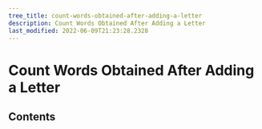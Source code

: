 ```yaml
---
tree_title: count-words-obtained-after-adding-a-letter
description: Count Words Obtained After Adding a Letter
last_modified: 2022-06-09T21:23:28.2328
---
```


# Count Words Obtained After Adding a Letter

## Contents
